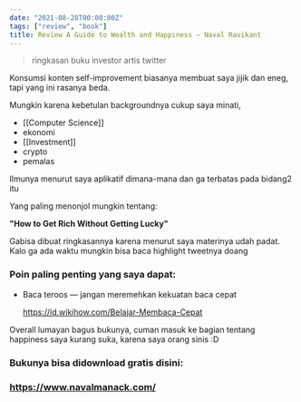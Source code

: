 ```yaml
---
date: "2021-08-28T00:00:00Z"
tags: ["review", "book"]
title: Review A Guide to Wealth and Happiness — Naval Ravikant
---
```


> ringkasan buku investor artis twitter

Konsumsi konten self-improvement biasanya membuat saya jijik dan eneg, tapi yang ini rasanya beda. 

Mungkin karena kebetulan backgroundnya cukup saya minati, 

- [[Computer Science]]
- ekonomi
- [[Investment]]
- crypto
- pemalas

Ilmunya menurut saya aplikatif dimana-mana dan ga terbatas pada bidang2 itu

Yang paling menonjol mungkin tentang: 

**"How to Get Rich Without Getting Lucky"**



Gabisa dibuat ringkasannya karena menurut saya materinya udah padat. Kalo ga ada waktu mungkin bisa baca highlight tweetnya doang

### **Poin paling penting yang saya dapat:**

- Baca teroos — jangan meremehkan kekuatan baca cepat

  https://id.wikihow.com/Belajar-Membaca-Cepat



Overall lumayan bagus bukunya, cuman masuk ke bagian tentang happiness saya kurang suka, karena saya orang sinis :D



### Bukunya bisa didownload gratis disini:

### https://www.navalmanack.com/
